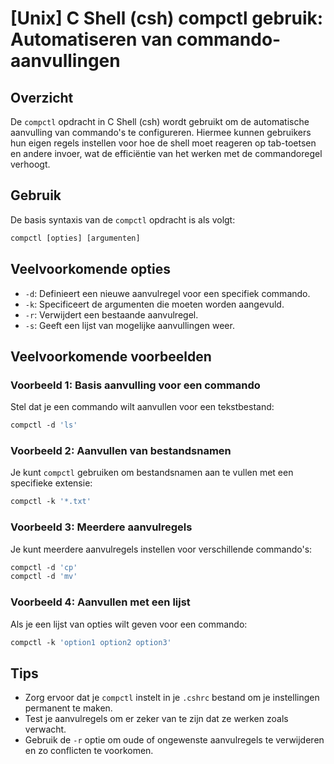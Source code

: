 # [Unix] C Shell (csh) compctl gebruik: Automatiseren van commando-aanvullingen

## Overzicht
De `compctl` opdracht in C Shell (csh) wordt gebruikt om de automatische aanvulling van commando's te configureren. Hiermee kunnen gebruikers hun eigen regels instellen voor hoe de shell moet reageren op tab-toetsen en andere invoer, wat de efficiëntie van het werken met de commandoregel verhoogt.

## Gebruik
De basis syntaxis van de `compctl` opdracht is als volgt:

```csh
compctl [opties] [argumenten]
```

## Veelvoorkomende opties
- `-d`: Definieert een nieuwe aanvulregel voor een specifiek commando.
- `-k`: Specificeert de argumenten die moeten worden aangevuld.
- `-r`: Verwijdert een bestaande aanvulregel.
- `-s`: Geeft een lijst van mogelijke aanvullingen weer.

## Veelvoorkomende voorbeelden

### Voorbeeld 1: Basis aanvulling voor een commando
Stel dat je een commando wilt aanvullen voor een tekstbestand:

```csh
compctl -d 'ls' 
```

### Voorbeeld 2: Aanvullen van bestandsnamen
Je kunt `compctl` gebruiken om bestandsnamen aan te vullen met een specifieke extensie:

```csh
compctl -k '*.txt' 
```

### Voorbeeld 3: Meerdere aanvulregels
Je kunt meerdere aanvulregels instellen voor verschillende commando's:

```csh
compctl -d 'cp' 
compctl -d 'mv' 
```

### Voorbeeld 4: Aanvullen met een lijst
Als je een lijst van opties wilt geven voor een commando:

```csh
compctl -k 'option1 option2 option3' 
```

## Tips
- Zorg ervoor dat je `compctl` instelt in je `.cshrc` bestand om je instellingen permanent te maken.
- Test je aanvulregels om er zeker van te zijn dat ze werken zoals verwacht.
- Gebruik de `-r` optie om oude of ongewenste aanvulregels te verwijderen en zo conflicten te voorkomen.